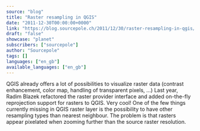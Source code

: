 ```yaml
---
source: "blog"
title: "Raster resampling in QGIS"
date: "2011-12-30T00:00:00+0000"
link: "https://blog.sourcepole.ch/2011/12/30/raster-resampling-in-qgis/"
draft: "false"
showcase: "planet"
subscribers: ["sourcepole"]
author: "Sourcepole"
tags: []
languages: ["en_gb"]
available_languages: ["en_gb"]
---
```


QGIS already offers a lot of possibilities to visualize raster data (contrast enhancement, color map, handling of transparent pixels, &hellip;) Last year, Radim Blazek refactored the raster provider interface and added on-the-fly reprojection support for rasters to QGIS. Very cool!
One of the few things currently missing in QGIS raster layer is the possibility to have other resampling types than nearest neighbour. The problem is that rasters appear pixelated when zooming further than the source raster resolution.
